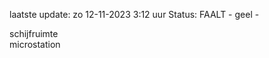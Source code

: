 laatste update: 
zo 12-11-2023  3:12   uur 
Status: FAALT - geel - 
<div class="service Y">schijfruimte</div><div class="service Y">microstation</div>